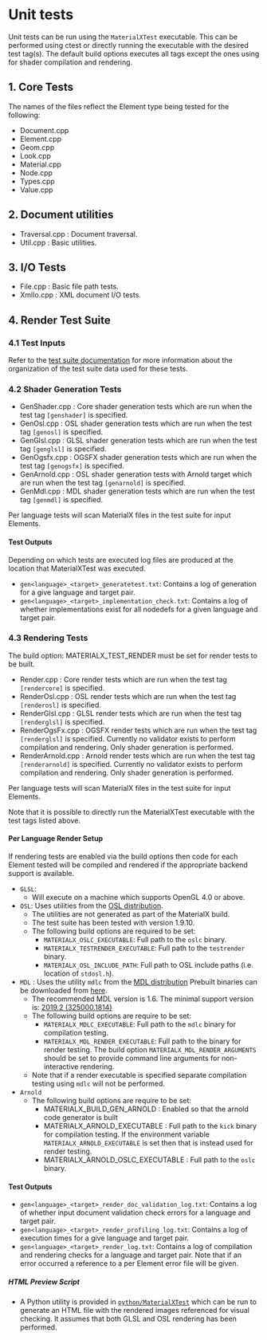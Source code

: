 # Unit tests

Unit tests can be run using the `MaterialXTest` executable. This can be performed using ctest or directly running the executable with the desired test tag(s). The default build options executes all tags except the ones using for shader compilation and rendering.

## 1. Core Tests

The names of the files reflect the Element type being tested for the following:

- Document.cpp
- Element.cpp
- Geom.cpp
- Look.cpp
- Material.cpp
- Node.cpp
- Types.cpp
- Value.cpp

## 2. Document utilities
- Traversal.cpp : Document traversal.
- Util.cpp : Basic utilities.

## 3. I/O Tests

- File.cpp : Basic file path tests.
- XmlIo.cpp : XML document I/O tests.

## 4. Render Test Suite

### 4.1 Test Inputs

Refer to the [test suite documentation](../../resources/Materials/TestSuite/README.md) for more information about the organization of the test suite data used for these tests.

### 4.2 Shader Generation Tests

- GenShader.cpp : Core shader generation tests which are run when the test tag `[genshader]` is specified.
- GenOsl.cpp : OSL shader generation tests which are run when the test tag `[genosl]` is specified.
- GenGlsl.cpp : GLSL shader generation tests which are run when the test tag `[genglsl]` is specified.
- GenOgsfx.cpp : OGSFX shader generation tests which are run when the test tag `[genogsfx]` is specified.
- GenArnold.cpp :  OSL shader generation tests with Arnold target which are run when the test tag `[genarnold]` is specified.
- GenMdl.cpp : MDL shader generation tests which are run when the test tag `[genmdl]` is specified.

Per language tests will scan MaterialX files in the test suite for input Elements.

#### Test Outputs
Depending on which tests are executed log files are produced at the location that MaterialXTest was executed.

- `gen<language>_<target>_generatetest.txt`: Contains a log of generation for a give language and target pair.
- `gen<language>_<target>_implementation_check.txt`: Contains a log of whether implementations exist for all nodedefs for a given language and target pair.

### 4.3 Rendering Tests
The build option: MATERIALX_TEST_RENDER must be set for render tests to be built.

- Render.cpp : Core render tests which are run when the test tag `[rendercore]` is specified.
- RenderOsl.cpp : OSL render tests which are run when the test tag `[renderosl]` is specified.
- RenderGlsl.cpp : GLSL render tests which are run when the test tag `[renderglsl]` is specified.
- RenderOgsFx.cpp : OGSFX render tests which are run when the test tag `[renderglsl]` is specified. Currently no validator exists to perform compilation and rendering. Only shader generation is performed.
- RenderArnold.cpp : Arnold render tests which are run when the test tag `[renderarnold]` is specified. Currently no validator exists to perform compilation and rendering. Only shader generation is performed.

Per language tests will scan MaterialX files in the test suite for input Elements.

Note that it is possible to directly run the MaterialXTest executable with the test tags listed above.

#### Per Language Render Setup

If rendering tests are enabled via the build options then code for each Element tested will be compiled and rendered if the appropriate backend support is available.
- `GLSL`:
    - Will execute on a machine which supports OpenGL 4.0 or above.
- `OSL`: Uses utilities from the
    [OSL distribution](https://github.com/imageworks/OpenShadingLanguage).
    - The utilities are not generated as part of the MaterialX build.
    - The test suite has been tested with version 1.9.10.
    - The following build options are required to be set:
        - `MATERIALX_OSLC_EXECUTABLE`: Full path to the `oslc` binary.
        - `MATERIALX_TESTRENDER_EXECUTABLE`: Full path to the `testrender` binary.
        - `MATERIALX_OSL_INCLUDE_PATH`: Full path to OSL include paths (i.e. location of `stdosl.h`).
- `MDL` : Uses the utility `mdlc` from the [MDL distribution](https://github.com/NVIDIA/MDL-SDK) Prebuilt binaries can be downloaded from [here](https://developer.nvidia.com/mdl-sdk).
    - The recommended MDL version is 1.6. The minimal support version is: [2019.2 (325000.1814)](https://github.com/NVIDIA/MDL-SDK/releases/tag/2019.2)
    - The following build options are require to be set:
        - `MATERIALX_MDLC_EXECUTABLE`: Full path to the `mdlc` binary for compilation testing.
        - `MATERIALX_MDL_RENDER_EXECUTABLE`: Full path to the binary for render testing.
           The build option `MATERIALX_MDL_RENDER_ARGUMENTS` should be set to provide command line arguments 
           for non-interactive rendering.
    - Note that if a render executable is specified separate compilation testing using `mdlc` will not be performed.
- `Arnold`
    - The following build options are require to be set:
      - MATERIALX_BUILD_GEN_ARNOLD : Enabled so that the arnold code generator is built
      - MATERIALX_ARNOLD_EXECUTABLE :  Full path to the `kick` binary for compilation testing. If the environment variable `MATERIALX_ARNOLD_EXECUTABLE` is set 
        then that is instead used for render testing.
      - MATERIALX_ARNOLD_OSLC_EXECUTABLE : Full path to the `oslc` binary.

#### Test Outputs

- `gen<language>_<target>_render_doc_validation_log.txt`: Contains a log of whether input document validation check errors for a language and target pair.
- `gen<language>_<target>_render_profiling_log.txt`: Contains a log of execution times for a give language and target pair.
- `gen<language>_<target>_render_log.txt`: Contains a log of compilation and rendering checks for a language and target pair. Note that if an error occurred a reference to a per Element error file will be given.

##### HTML Preview Script
- A Python utility is provided in [`python/MaterialXTest`](../../python/MaterialXTest) which can be run to generate an HTML file with the rendered images referenced for visual checking. It assumes that both GLSL and OSL rendering has been performed.
